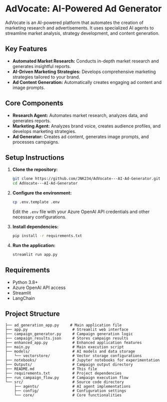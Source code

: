 # AdVocate: AI-Powered Ad Generator

AdVocate is an AI-powered platform that automates the creation of marketing research and advertisements. It uses specialized AI agents to streamline market analysis, strategy development, and content generation.

## Key Features

-   **Automated Market Research:** Conducts in-depth market research and generates insightful reports.
-   **AI-Driven Marketing Strategies:** Develops comprehensive marketing strategies tailored to your brand.
-   **Ad Content Generation:** Automatically creates engaging ad content and image prompts.

## Core Components

-   **Research Agent:** Automates market research, analyzes data, and generates reports.
-   **Marketing Agent:** Analyzes brand voice, creates audience profiles, and develops marketing strategies.
-   **Ad Generator:** Creates ad content, generates image prompts, and processes campaigns.

## Setup Instructions

1.  **Clone the repository:**

    ```bash
    git clone https://github.com/JNK234/AdVocate---AI-Ad-Generator.git
    cd AdVocate---AI-Ad-Generator
    ```

2.  **Configure the environment:**

    ```bash
    cp .env.template .env
    ```

    Edit the `.env` file with your Azure OpenAI API credentials and other necessary configurations.

3.  **Install dependencies:**

    ```bash
    pip install -r requirements.txt
    ```

4.  **Run the application:**

    ```bash
    streamlit run app.py
    ```

## Requirements

-   Python 3.8+
-   Azure OpenAI API access
-   Streamlit
-   LangChain

## Project Structure

```
├── ad_generation_app.py     # Main application file
├── app.py                    # Streamlit web interface
├── campaign_generator.py     # Campaign generation logic
├── campaign_results.json     # Stores campaign results
├── enhanced_app.py           # Enhanced application features
├── main.py                   # Main execution script
├── models/                   # AI models and data storage
│   └── vectorstore/          # Vector storage configurations
├── notebooks/                # Jupyter notebooks for experimentation
├── Outputs/                  # Campaign output directory
├── README.md                 # This file
├── requirements.txt          # Project dependencies
├── run_campaign_flow.py      # Campaign execution flow
└── src/                      # Source code directory
    ├── agents/               # AI agent implementations
    ├── config/               # Configuration settings
    └── core/                 # Core functionalities
```
